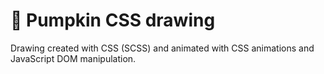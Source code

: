 # 🎃 Pumpkin CSS drawing

Drawing created with CSS (SCSS) and animated with CSS animations and JavaScript DOM manipulation.

